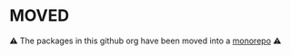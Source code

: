 # MOVED

⚠️ The packages in this github org have been moved into a [monorepo](https://github.com/Mitsunee/foxkit/tree/main/) ⚠️
